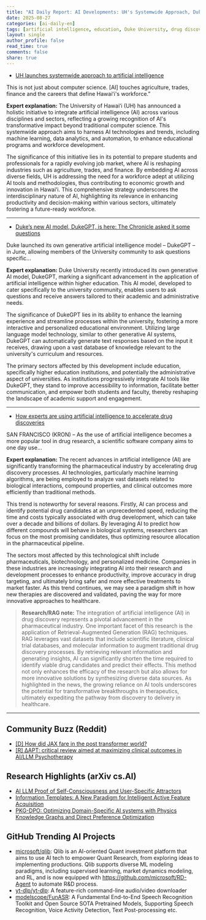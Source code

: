 ```yaml
---
title: "AI Daily Report: AI Developments: UH's Systemwide Approach, DukeGPT Launch, and AI in Drug Discovery (2025-08-27)"
date: 2025-08-27
categories: [ai-daily-en]
tags: [artificial intelligence, education, Duke University, drug discovery, UH, generative AI, healthcare]
layout: single
author_profile: false
read_time: true
comments: false
share: true
---
```

- [UH launches systemwide approach to artificial intelligence](https://www.hawaii.edu/news/2025/08/26/uh-launches-systemwide-ai-approach/)

This is not just about computer science. [AI] touches agriculture, trades, finance and the careers that define Hawaiʻi's workforce.”

**Expert explanation:**
The University of Hawaiʻi (UH) has announced a holistic initiative to integrate artificial intelligence (AI) across various disciplines and sectors, reflecting a growing recognition of AI's transformative impact beyond traditional computer science. This systemwide approach aims to harness AI technologies and trends, including machine learning, data analytics, and automation, to enhance educational programs and workforce development.

The significance of this initiative lies in its potential to prepare students and professionals for a rapidly evolving job market, where AI is reshaping industries such as agriculture, trades, and finance. By embedding AI across diverse fields, UH is addressing the need for a workforce adept at utilizing AI tools and methodologies, thus contributing to economic growth and innovation in Hawaiʻi. This comprehensive strategy underscores the interdisciplinary nature of AI, highlighting its relevance in enhancing productivity and decision-making within various sectors, ultimately fostering a future-ready workforce.

---
- [Duke’s new AI model, DukeGPT, is here: The Chronicle asked it some questions](https://www.dukechronicle.com/article/duke-university-dukegpt-conversation-questions-generative-artificial-intelligence-provosts-initiative-20250827)

Duke launched its own generative artificial intelligence model – DukeGPT – in June, allowing members of the University community to ask questions specific...

**Expert explanation:**
Duke University recently introduced its own generative AI model, DukeGPT, marking a significant advancement in the application of artificial intelligence within higher education. This AI model, developed to cater specifically to the university community, enables users to ask questions and receive answers tailored to their academic and administrative needs. 

The significance of DukeGPT lies in its ability to enhance the learning experience and streamline processes within the university, fostering a more interactive and personalized educational environment. Utilizing large language model technology, similar to other generative AI systems, DukeGPT can automatically generate text responses based on the input it receives, drawing upon a vast database of knowledge relevant to the university's curriculum and resources.

The primary sectors affected by this development include education, specifically higher education institutions, and potentially the administrative aspect of universities. As institutions progressively integrate AI tools like DukeGPT, they stand to improve accessibility to information, facilitate better communication, and empower both students and faculty, thereby reshaping the landscape of academic support and engagement.

---
- [How experts are using artificial intelligence to accelerate drug discoveries](https://www.kron4.com/news/technology-ai/how-experts-are-using-artificial-intelligence-to-accelerate-drug-discoveries/)

SAN FRANCISCO (KRON) – As the use of artificial intelligence becomes a more popular tool in drug research, a scientific software company aims to one day use...

**Expert explanation:**
The recent advances in artificial intelligence (AI) are significantly transforming the pharmaceutical industry by accelerating drug discovery processes. AI technologies, particularly machine learning algorithms, are being employed to analyze vast datasets related to biological interactions, compound properties, and clinical outcomes more efficiently than traditional methods. 

This trend is noteworthy for several reasons. Firstly, AI can process and identify potential drug candidates at an unprecedented speed, reducing the time and costs typically associated with drug development, which can take over a decade and billions of dollars. By leveraging AI to predict how different compounds will behave in biological systems, researchers can focus on the most promising candidates, thus optimizing resource allocation in the pharmaceutical pipeline.

The sectors most affected by this technological shift include pharmaceuticals, biotechnology, and personalized medicine. Companies in these industries are increasingly integrating AI into their research and development processes to enhance productivity, improve accuracy in drug targeting, and ultimately bring safer and more effective treatments to market faster. As this trend continues, we may see a paradigm shift in how new therapies are discovered and validated, paving the way for more innovative approaches to healthcare.

> **Research/RAG note:**
> The integration of artificial intelligence (AI) in drug discovery represents a pivotal advancement in the pharmaceutical industry. One important facet of this research is the application of Retrieval-Augmented Generation (RAG) techniques. RAG leverages vast datasets that include scientific literature, clinical trial databases, and molecular information to augment traditional drug discovery processes. By retrieving relevant information and generating insights, AI can significantly shorten the time required to identify viable drug candidates and predict their effects. This method not only enhances the efficacy of the research but also allows for more innovative solutions by synthesizing diverse data sources. As highlighted in the news, the growing reliance on AI tools underscores the potential for transformative breakthroughs in therapeutics, ultimately expediting the pathway from discovery to delivery in healthcare.

---

## Community Buzz (Reddit)
- [[D] How did JAX fare in the post transformer world?](https://www.reddit.com/r/MachineLearning/comments/1mybwih/d_how_did_jax_fare_in_the_post_transformer_world/)
- [[R] ΔAPT: critical review aimed at maximizing clinical outcomes in AI/LLM Psychotherapy](https://www.reddit.com/r/MachineLearning/comments/1n0vcrb/r_δapt_critical_review_aimed_at_maximizing/)

## Research Highlights (arXiv cs.AI)
- [AI LLM Proof of Self-Consciousness and User-Specific Attractors](https://arxiv.org/abs/2508.18302)
- [Information Templates: A New Paradigm for Intelligent Active Feature Acquisition](https://arxiv.org/abs/2508.18380)
- [PKG-DPO: Optimizing Domain-Specific AI systems with Physics Knowledge Graphs and Direct Preference Optimization](https://arxiv.org/abs/2508.18391)

## GitHub Trending AI Projects
- [microsoft/qlib](microsoft/qlib): Qlib is an AI-oriented Quant investment platform that aims to use AI tech to empower Quant Research, from exploring ideas to implementing productions. Qlib supports diverse ML modeling paradigms, including supervised learning, market dynamics modeling, and RL, and is now equipped with https://github.com/microsoft/RD-Agent to automate R&D process.
- [yt-dlp/yt-dlp](yt-dlp/yt-dlp): A feature-rich command-line audio/video downloader
- [modelscope/FunASR](modelscope/FunASR): A Fundamental End-to-End Speech Recognition Toolkit and Open Source SOTA Pretrained Models, Supporting Speech Recognition, Voice Activity Detection, Text Post-processing etc.
